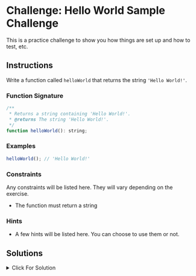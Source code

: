 # Challenge: Hello World Sample Challenge

This is a practice challenge to show you how things are set up and how to test, etc.

## Instructions

Write a function called `helloWorld` that returns the string `'Hello World!'`.

### Function Signature

```js
/**
 * Returns a string containing 'Hello World!'.
 * @returns The string 'Hello World!'.
 */
function helloWorld(): string;
```

### Examples

```js
helloWorld(); // 'Hello World!'
```

### Constraints

Any constraints will be listed here. They will vary depending on the exercise.

- The function must return a string

### Hints

- A few hints will be listed here. You can choose to use them or not.

## Solutions

<details markdown="1">
  <summary>Click For Solution</summary>

```js
export function helloWorld(): string {
  return "Hello World!";
}
```

### Explanation

An explanation of the solution will be here. The length and depth of the explanation will vary depending on the exercise.

</details>
